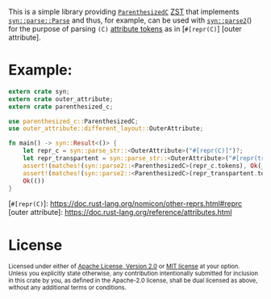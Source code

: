 This is a simple library providing [`ParenthesizedC`] [ZST] that implements [`syn::parse::Parse`] and
thus, for example, can be used with [`syn::parse2`]\(\) for the purpose of parsing `(C)` [attribute tokens][attribute token] as in [`#[repr(C)`] [outer attribute].

# Example:

```rust
extern crate syn;
extern crate outer_attribute;
extern crate parenthesized_c;

use parenthesized_c::ParenthesizedC;
use outer_attribute::different_layout::OuterAttribute;

fn main() -> syn::Result<()> {
    let repr_c = syn::parse_str::<OuterAttribute>("#[repr(C)]")?;
    let repr_transpartent = syn::parse_str::<OuterAttribute>("#[repr(transparent)]")?;
    assert!(matches!(syn::parse2::<ParenthesizedC>(repr_c.tokens), Ok(_)));
    assert!(matches!(syn::parse2::<ParenthesizedC>(repr_transpartent.tokens), Err(_)));
    Ok(())
}
```

[`ParenthesizedC`]: https://docs.rs/parenthesized_c/latest/parenthesized_c/struct.ParenthesizedC.html
[ZST]: https://runrust.miraheze.org/wiki/Zero-sized_type
[`syn::parse::Parse`]: https://docs.rs/syn/latest/syn/parse/trait.Parse.html
[`syn::parse2`]: https://docs.rs/syn/latest/syn/fn.parse2.html
[attribute token]: https://docs.rs/syn/1.0.84/syn/struct.Attribute.html
[`#[repr(C)`]: https://doc.rust-lang.org/nomicon/other-reprs.html#reprc
[outer attribute]: https://doc.rust-lang.org/reference/attributes.html

# License

<sup>
Licensed under either of <a href="LICENSE-APACHE">Apache License, Version
2.0</a> or <a href="LICENSE-MIT">MIT license</a> at your option.
</sup>

<br>

<sub>
Unless you explicitly state otherwise, any contribution intentionally submitted
for inclusion in this crate by you, as defined in the Apache-2.0 license, shall
be dual licensed as above, without any additional terms or conditions.
</sub>

